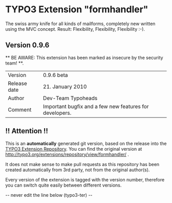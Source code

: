 # TYPO3 Extension "formhandler"
The swiss army knife for all kinds of mailforms, completely new written using the MVC concept. Result: Flexibility, Flexibility, Flexibility	:-).

## Version 0.9.6
** BE AWARE: This extension has been marked as insecure by the security team! **.



<table>
	<tr><td>Version</td><td>0.9.6 beta</td></tr>
	<tr><td>Release date</td><td>21. January 2010</td></tr>
	<tr><td>Author</td><td>Dev-Team Typoheads</td></tr>
	<tr><td>Comment</td><td>Important bugfix and a few new features for developers.</td></tr>
</table>

## !! Attention !!
This is an **automatically** generated git version, based on the release into the [TYPO3 Extension Repository](http://www.typo3.org/extensions/).
You can find the original version at http://typo3.org/extensions/repository/view/formhandler/ .

It does not make sense to make pull requests as this repository has been created automatically from 3rd party, not from the original author(s).

Every version of the extension is tagged with the version number, therefore you can switch quite easily between different versions.


-- never edit the line below (typo3-ter) --